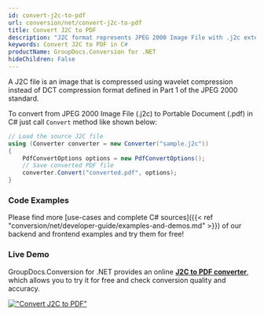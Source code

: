 ```yaml
---
id: convert-j2c-to-pdf
url: conversion/net/convert-j2c-to-pdf
title: Convert J2C to PDF
description: "J2C format represents JPEG 2000 Image File with .j2c extension. Learn how to convert J2C to PDF file programmatically in C# language using GroupDocs.Conversion for .NET library."
keywords: Convert J2C to PDF in C#
productName: GroupDocs.Conversion for .NET
hideChildren: False
---
```


A J2C file is an image that is compressed using wavelet compression instead of DCT compression format defined in Part 1 of the JPEG 2000 standard.

To convert from JPEG 2000 Image File (.j2c) to Portable Document (.pdf) in C# just call `Convert` method like shown below:

```csharp
// Load the source J2C file
using (Converter converter = new Converter("sample.j2c"))
{
    PdfConvertOptions options = new PdfConvertOptions();
    // Save converted PDF file
    converter.Convert("converted.pdf", options);
}
```

### Code Examples

Please find more [use-cases and complete C# sources]({{< ref "conversion/net/developer-guide/examples-and-demos.md" >}}) of our backend and frontend examples and try them for free!

### Live Demo

GroupDocs.Conversion for .NET provides an online [**J2C to PDF converter**](https://products.groupdocs.app/conversion/j2c-to-pdf), which allows you to try it for free and check conversion quality and accuracy.

[!["Convert J2C to PDF"](conversion/net/images/convert-j2c-to-pdf.png)](https://products.groupdocs.app/conversion/j2c-to-pdf)